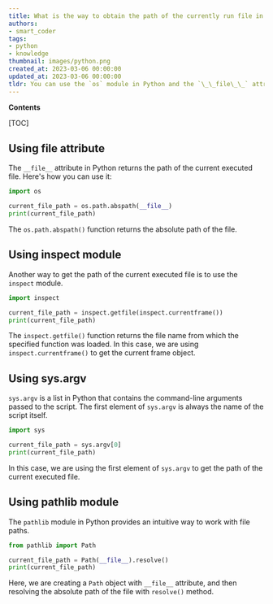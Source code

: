 ```yaml
---
title: What is the way to obtain the path of the currently run file in python?
authors:
- smart_coder
tags:
- python
- knowledge
thumbnail: images/python.png
created_at: 2023-03-06 00:00:00
updated_at: 2023-03-06 00:00:00
tldr: You can use the `os` module in Python and the `\_\_file\_\_` attribute to get the path of the currently executed file.
---
```


**Contents**

[TOC]

## Using __file__ attribute

The `__file__` attribute in Python returns the path of the current executed file. Here's how you can use it:

```python
import os

current_file_path = os.path.abspath(__file__)
print(current_file_path)
```

The `os.path.abspath()` function returns the absolute path of the file.

## Using inspect module

Another way to get the path of the current executed file is to use the `inspect` module.

```python
import inspect

current_file_path = inspect.getfile(inspect.currentframe())
print(current_file_path)
```

The `inspect.getfile()` function returns the file name from which the specified function was loaded. In this case, we are using `inspect.currentframe()` to get the current frame object.

## Using sys.argv

`sys.argv` is a list in Python that contains the command-line arguments passed to the script. The first element of `sys.argv` is always the name of the script itself.

```python
import sys

current_file_path = sys.argv[0]
print(current_file_path)
```

In this case, we are using the first element of `sys.argv` to get the path of the current executed file.

## Using pathlib module

The `pathlib` module in Python provides an intuitive way to work with file paths.

```python
from pathlib import Path

current_file_path = Path(__file__).resolve()
print(current_file_path)
```

Here, we are creating a `Path` object with `__file__` attribute, and then resolving the absolute path of the file with `resolve()` method.
